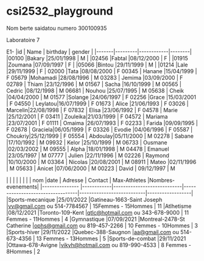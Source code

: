 # csi2532_playground 
Nom berte saidatou 
numero 300100935


Laboratoire 7



E1-
|id     | Name    | birthday   | gender |
|-------|---------|------------|--------|
|00100  |Bakary   |25/01/1998  | M      |
|02456  |Fabtal   |08/12/2000  | F      |
|01915  |Zoumana  |07/09/1997  | F      |
|05066  |Bintou   |29/11/1999  | M      |
|01214  |Lale     |29/11/1999  | F      |
 02000  |Tata     |08/08/2000  |  F
 00345  | Hanane  |15/04/1999  |  F
 05679  |Mohamadi |28/08/1996  |  M
 03283  | Jemima  |03/09/2000  |  F
 02789  | Thiam   |23/12/1996  |  M
 01567  | Sacha   |16/10/1999  |  M
 00565  | Cedric  |08/12/1998  |  M
 06681  | Nouhou  |25/07/1995  |  M
 05638  | Cheik   |04/04/2000  |  M
 01577  |Solange  |24/06/1997  |  F
 02256  |Grace    |15/03/2001  |  F
 04550  | Leylatou|16/07/1999  |  F
 01673  | Alice   |21/06/1993  |  F
 03026  | Marcelin|22/08/1998  |  F
 07832  | Elisa   |23/06/1992  |  F
 04578  | Marie   |25/12/2001  |  F
 03411  | Zouleika|21/03/1999  |  F
 04572  | Mariama |23/07/2001  |  F
 01111  | Omaima  |26/07/1993  |  F
 02233  | Farida  |09/09/1995  |  F
 02678  | Graciela|06/05/1999  |  F
 03326  | Evodie  |04/06/1996  |  F
 05587  | Choukriy|25/12/1999  |  F
 05554  | Abdoulay|05/11/2000  |  M
 02278  | Sabane  |17/10/1992  |  M
 09932  | Kelor   |25/10/1999  |  M
 06733  | Ousmane |02/03/2002  |  M
 09555  | Alpha   |18/01/1998  |  M
 04478  | Emanuel |23/05/1997  |  M
 07777  | Julien  |22/11/1996  |  M
 02226  | Raymond |10/10/2000  |  M
 03364  | Nicolas |20/08/2001  |  M
 08911  | Mateo   |02/11/1996  |  M
 05633  | Anicet  |07/06/2000  |  M
 00223  | David   | 09/12/1997 |  M



 
|                  |            |                            |                                  |                           |                  | 
| nom              |date        | Adresse                    | Contact                          | Max-Athletes              |Nombres-evenements|
|---------------   |------------|----------------------------|----------------------------------|---------------------------|------------------|
|Sports-mecanique  |25/01/2022  |Gatineau-1663-Saint Joseph  |vv@gmail.com ou 514-7784567       | 15Femmes - 15Hommes       |    11
|Atlhetisme        |08/12/2021  |Toronto-109-Kent            |qtlc@hotmail.com ou 343-678-9000  | 11 Femmes - 11Hommes      |     4
|Gymnastique       |07/09/2021  |Montreal-2478-St Catherine  |ophs@gmail.com ou 819-457-2266    | 10 Femmes - 10Hommes      |     3
|Sports-hiver      |29/11/2022  |Quebec-388-Saugnon          |aa@gmail.com    ou 514-673-4356   | 13 Femmes - 13Hommes      |     5
|Sports-de-combat  |29/11/2021  |Ottawa-678-Avigne           |vikyh@hotmail.com ou 819-990-4533 | 8 Femmes  - 8Hommes       |     2